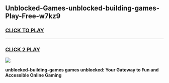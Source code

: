 
## Unblocked-Games-unblocked-building-games-Play-Free-w7kz9
<h3>
<a href="https://premium76.site?title=unblocked-building-games&ref=21A">CLICK TO PLAY</a></h3>
<hr>

<h3>
<a href="https://premium76.site?title=unblocked-building-games&ref=21A">CLICK 2 PLAY</a>
  
</h3>

<a href="https://premium76.site?title=unblocked-building-games&ref=21A"><img src="https://clearcache.store/games.png"></a>


**unblocked-building-games games unblocked: Your Gateway to Fun and Accessible Online Gaming**

